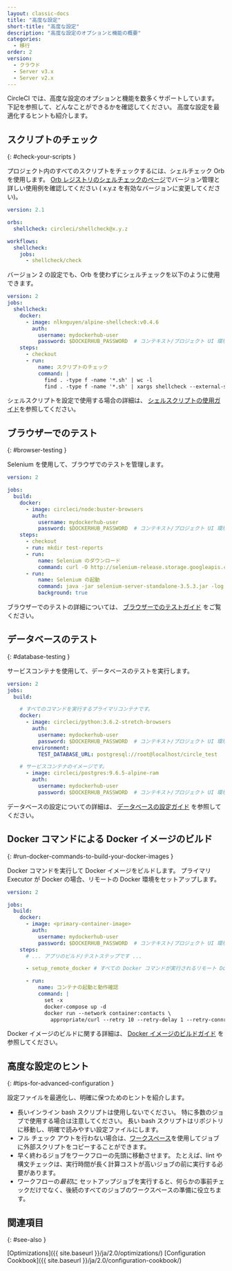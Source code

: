 ```yaml
---
layout: classic-docs
title: "高度な設定"
short-title: "高度な設定"
description: "高度な設定のオプションと機能の概要"
categories:
  - 移行
order: 2
version:
  - クラウド
  - Server v3.x
  - Server v2.x
---
```


CircleCI では、高度な設定のオプションと機能を数多くサポートしています。 下記を参照して、どんなことができるかを確認してください。 高度な設定を最適化するヒントも紹介します。

## スクリプトのチェック
{: #check-your-scripts }

プロジェクト内のすべてのスクリプトをチェックするには、シェルチェック Orb を使用します。 [Orb レジストリのシェルチェックのページ](https://circleci.com/developer/orbs/orb/circleci/shellcheck)でバージョン管理と詳しい使用例を確認してください ( x.y.z を有効なバージョンに変更してください)。

```yaml
version: 2.1

orbs:
  shellcheck: circleci/shellcheck@x.y.z

workflows:
  shellcheck:
    jobs:
      - shellcheck/check

```

バージョン 2 の設定でも、Orb を使わずにシェルチェックを以下のように使用できます。

```yaml
version: 2
jobs:
  shellcheck:
    docker:
      - image: nlknguyen/alpine-shellcheck:v0.4.6
        auth:
          username: mydockerhub-user
          password: $DOCKERHUB_PASSWORD  # コンテキスト/プロジェクト UI 環境変数を参照します。
    steps:
      - checkout
      - run:
          name: スクリプトのチェック
          command: |
            find . -type f -name '*.sh' | wc -l
            find . -type f -name '*.sh' | xargs shellcheck --external-sources
```

シェルスクリプトを設定で使用する場合の詳細は、 [シェルスクリプトの使用ガイド]({{site.baseurl}}/ja/2.0/using-shell-scripts/)を参照してください。

## ブラウザーでのテスト
{: #browser-testing }

Selenium を使用して、ブラウザでのテストを管理します。

```yaml
version: 2

jobs:
  build:
    docker:
      - image: circleci/node:buster-browsers
        auth:
          username: mydockerhub-user
          password: $DOCKERHUB_PASSWORD  # コンテキスト/プロジェクト UI 環境変数を参照します。
    steps:
      - checkout
      - run: mkdir test-reports
      - run:
          name: Selenium のダウンロード
          command: curl -O http://selenium-release.storage.googleapis.com/3.5/selenium-server-standalone-3.5.3.jar
      - run:
          name: Selenium の起動
          command: java -jar selenium-server-standalone-3.5.3.jar -log test-reports/selenium.log
          background: true
```

ブラウザーでのテストの詳細については、 [ブラウザーでのテストガイド]({{site.baseurl}}/ja/2.0/browser-testing/) をご覧ください。

## データベースのテスト
{: #database-testing }

サービスコンテナを使用して、データベースのテストを実行します。

``` yaml
version: 2
jobs:
  build:

    # すべてのコマンドを実行するプライマリコンテナです。
    docker:
      - image: circleci/python:3.6.2-stretch-browsers
        auth:
          username: mydockerhub-user
          password: $DOCKERHUB_PASSWORD  # コンテキスト/プロジェクト UI 環境変数を参照します。
        environment:
          TEST_DATABASE_URL: postgresql://root@localhost/circle_test

    # サービスコンテナのイメージです。
      - image: circleci/postgres:9.6.5-alpine-ram
        auth:
          username: mydockerhub-user
          password: $DOCKERHUB_PASSWORD  # コンテキスト/プロジェクト UI 環境変数を参照します。
```

データベースの設定についての詳細は、 [データベースの設定ガイド]({{site.baseurl}}/ja/2.0/databases/) を参照してください。

## Docker コマンドによる Docker イメージのビルド
{: #run-docker-commands-to-build-your-docker-images }

Docker コマンドを実行して Docker イメージをビルドします。 プライマリ Executor が Docker の場合、リモートの Docker 環境をセットアップします。

``` yaml
version: 2

jobs:
  build:
    docker:
      - image: <primary-container-image>
        auth:
          username: mydockerhub-user
          password: $DOCKERHUB_PASSWORD  # コンテキスト/プロジェクト UI 環境変数を参照します。
    steps:
      # ... アプリのビルド/テストステップです ...

      - setup_remote_docker # すべての Docker コマンドが実行されるリモート Docker コンテナを設定します。

      - run:
          name: コンテナの起動と動作確認
          command: |
            set -x
            docker-compose up -d
            docker run --network container:contacts \
              appropriate/curl --retry 10 --retry-delay 1 --retry-connrefused http://localhost:8080/contacts/test

```

Docker イメージのビルドに関する詳細は、 [Docker イメージのビルドガイド]({{site.baseurl}}/ja/2.0/building-docker-images/) を参照してください。

## 高度な設定のヒント
{: #tips-for-advanced-configuration }

設定ファイルを最適化し、明確に保つためのヒントを紹介します。

- 長いインライン bash スクリプトは使用しないでください。 特に多数のジョブで使用する場合は注意してください。 長い bash スクリプトはリポジトリに移動し、明確で読みやすい設定ファイルにします。
- フル チェック アウトを行わない場合は、[ワークスペース]({{site.baseurl}}/ja/2.0/workflows/#ワークスペースによるジョブ間のデータ共有)を使用してジョブに外部スクリプトをコピーすることができます。
- 早く終わるジョブをワークフローの先頭に移動させます。 たとえば、lint や構文チェックは、実行時間が長く計算コストが高いジョブの前に実行する必要があります。
- ワークフローの*最初*に セットアップジョブを実行すると、何らかの事前チェックだけでなく、後続のすべてのジョブのワークスペースの準備に役立ちます。


## 関連項目
{: #see-also }

[Optimizations]({{ site.baseurl }}/ja/2.0/optimizations/) [Configuration Cookbook]({{ site.baseurl }}/ja/2.0/configuration-cookbook/)

